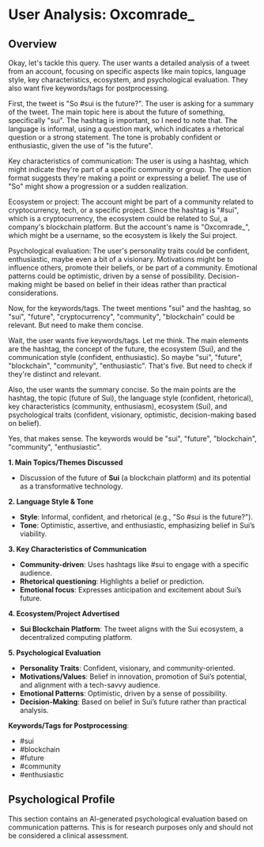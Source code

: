 # User Analysis: Oxcomrade_

## Overview

<think>
Okay, let's tackle this query. The user wants a detailed analysis of a tweet from an account, focusing on specific aspects like main topics, language style, key characteristics, ecosystem, and psychological evaluation. They also want five keywords/tags for postprocessing.

First, the tweet is "So #sui is the future?". The user is asking for a summary of the tweet. The main topic here is about the future of something, specifically "sui". The hashtag is important, so I need to note that. The language is informal, using a question mark, which indicates a rhetorical question or a strong statement. The tone is probably confident or enthusiastic, given the use of "is the future".

Key characteristics of communication: The user is using a hashtag, which might indicate they're part of a specific community or group. The question format suggests they're making a point or expressing a belief. The use of "So" might show a progression or a sudden realization.

Ecosystem or project: The account might be part of a community related to cryptocurrency, tech, or a specific project. Since the hashtag is "#sui", which is a cryptocurrency, the ecosystem could be related to Sui, a company's blockchain platform. But the account's name is "Oxcomrade_", which might be a username, so the ecosystem is likely the Sui project.

Psychological evaluation: The user's personality traits could be confident, enthusiastic, maybe even a bit of a visionary. Motivations might be to influence others, promote their beliefs, or be part of a community. Emotional patterns could be optimistic, driven by a sense of possibility. Decision-making might be based on belief in their ideas rather than practical considerations.

Now, for the keywords/tags. The tweet mentions "sui" and the hashtag, so "sui", "future", "cryptocurrency", "community", "blockchain" could be relevant. But need to make them concise.

Wait, the user wants five keywords/tags. Let me think. The main elements are the hashtag, the concept of the future, the ecosystem (Sui), and the communication style (confident, enthusiastic). So maybe "sui", "future", "blockchain", "community", "enthusiastic". That's five. But need to check if they're distinct and relevant.

Also, the user wants the summary concise. So the main points are the hashtag, the topic (future of Sui), the language style (confident, rhetorical), key characteristics (community, enthusiasm), ecosystem (Sui), and psychological traits (confident, visionary, optimistic, decision-making based on belief).

Yes, that makes sense. The keywords would be "sui", "future", "blockchain", "community", "enthusiastic".
</think>

**1. Main Topics/Themes Discussed**  
- Discussion of the future of **Sui** (a blockchain platform) and its potential as a transformative technology.  

**2. Language Style & Tone**  
- **Style**: Informal, confident, and rhetorical (e.g., "So #sui is the future?").  
- **Tone**: Optimistic, assertive, and enthusiastic, emphasizing belief in Sui’s viability.  

**3. Key Characteristics of Communication**  
- **Community-driven**: Uses hashtags like #sui to engage with a specific audience.  
- **Rhetorical questioning**: Highlights a belief or prediction.  
- **Emotional focus**: Expresses anticipation and excitement about Sui’s future.  

**4. Ecosystem/Project Advertised**  
- **Sui Blockchain Platform**: The tweet aligns with the Sui ecosystem, a decentralized computing platform.  

**5. Psychological Evaluation**  
- **Personality Traits**: Confident, visionary, and community-oriented.  
- **Motivations/Values**: Belief in innovation, promotion of Sui’s potential, and alignment with a tech-savvy audience.  
- **Emotional Patterns**: Optimistic, driven by a sense of possibility.  
- **Decision-Making**: Based on belief in Sui’s future rather than practical analysis.  

**Keywords/Tags for Postprocessing**:  
- #sui  
- #blockchain  
- #future  
- #community  
- #enthusiastic

## Psychological Profile

This section contains an AI-generated psychological evaluation based on communication patterns. This is for research purposes only and should not be considered a clinical assessment.
